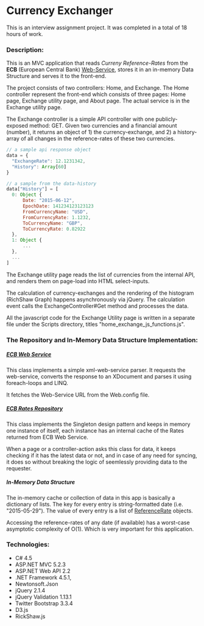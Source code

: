# Currency Exchanger

This is an interview assignment project. It was completed in a total of 18 hours of work.

### Description:

This is an MVC application that reads *Curreny Reference-Rates* from the **ECB** (European Central Bank) [Web-Service](http://www.ecb.europa.eu/stats/eurofxref/eurofxref-hist-90d.xml), stores it in an in-memory Data Structure and serves it to the front-end.

The project consists of two controllers: Home, and Exchange. The Home controller represent the front-end which consists of three pages: Home page, Exchange utility page, and About page. The actual service is in the Exchange utility page.

The Exchange controller is a simple API controller with one publicly-exposed method: GET. Given two currencies and a financial amount (number), it returns an object of 1) the currency-exchange, and 2) a history-array of all changes in the reference-rates of these two currencies.

``` javascript
// a sample api response object
data = {
  "ExchangeRate": 12.1231342,
  "History": Array[60]
}

// a sample from the data-history
data["History"] = [
  0: Object {
      Date: "2015-06-12",
      EpochDate: 141234123123123
      FromCurrencyName: "USD",
      FromCurrencyRate: 1.1232,
      ToCurrencyName: "GBP",
      ToCurrencyRate: 0.82922
  },
  1: Object {
      ...
  },
  ...
]
```

The Exchange utility page reads the list of currencies from the internal API, and renders them on page-load into HTML select-inputs.

The calculation of currency-exchanges and the rendering of the histogram (RichShaw Graph) happens asynchronously via jQuery. The calculation event calls the ExchangeController#Get method and processes the data.

All the javascript code for the Exchange Utility page is written in a separate file under the Scripts directory, titles "home_exchange_js_functions.js".

### The Repository and In-Memory Data Structure Implementation:

##### [ECB Web Service](/CurrencyExchangeMVC/Repository/ECBWebService.cs)

This class implements a simple xml-web-service parser. It requests the web-service, converts the response to an XDocument and parses it using foreach-loops and LINQ.

It fetches the Web-Service URL from the Web.config file.

##### [ECB Rates Repository](/CurrencyExchangeMVC/Repository/ECBRatesRepository.cs)

This class implements the Singleton design pattern and keeps in memory one instance of itself, each instance has an internal cache of the Rates returned from ECB Web Service.

When a page or a controller-action asks this class for data, it keeps checking if it has the latest data or not, and in case of any need for syncing, it does so without breaking the logic of seemlessly providing data to the requester.

##### In-Memory Data Structure

The in-memory cache or collection of data in this app is basically a dictionary of lists. The key for every entry is string-formatted date (i.e. "2015-05-29"). The value of every entry is a list of [ReferenceRate](/CurrencyExchangeMVC/Models/ReferenceRate.cs) objects.

Accessing the reference-rates of any date (if available) has a worst-case asymptotic complexity of O(1). Which is very important for this application.

### Technologies:

  * C# 4.5
  * ASP.NET MVC 5.2.3
  * ASP.NET Web API 2.2
  * .NET Framework 4.5.1,
  * Newtonsoft.Json
  * jQuery 2.1.4
  * jQuery Validation 1.13.1
  * Twitter Bootstrap 3.3.4
  * D3.js
  * RickShaw.js
